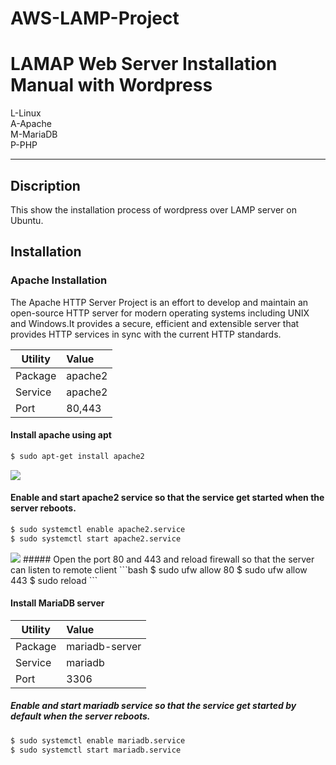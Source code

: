# AWS-LAMP-Project
<h1> LAMAP Web Server Installation Manual with Wordpress </h1>

L-Linux <br>
A-Apache <br>
M-MariaDB<br>
P-PHP <br>
<hr>
<h2> Discription </h2>
<p>
 This show the installation process of wordpress over LAMP server on Ubuntu.
 </p>
    
<h2> Installation </h2>
<h3>Apache Installation </h3>
<p> The Apache HTTP Server Project is an effort to develop and maintain an open-source HTTP server for modern operating systems including UNIX and Windows.It provides a secure, efficient and extensible server that provides HTTP services in sync with the current HTTP standards.</p>

|Utility  | Value |
|---------|:---------|
|Package  | apache2 |
|Service	| apache2	|
|Port			|	80,443	|


#### Install apache using apt
```bash
$ sudo apt-get install apache2
 ```
<img src="https://github.com/Petabytz/AWS-Projects/blob/master.d/Screenshot%20from%202019-07-13%2011-43-34.png">

#### Enable and start apache2 service so that the service get started when the server reboots.
```bash
$ sudo systemctl enable apache2.service
$ sudo systemctl start apache2.service
```
<img src="https://github.com/Petabytz/AWS-Projects/blob/master.d/Screenshot%20from%202019-07-13%2013-12-18.png">
##### Open the port 80 and 443 and reload firewall so that the server can listen to remote client
```bash
$ sudo ufw allow 80
$ sudo ufw allow 443
$ sudo reload
```

#### Install MariaDB server

|Utility  | Value |
|---------|:---------|
|Package  | mariadb-server |
|Service	| mariadb	|
|Port			|	3306	|

##### Enable and start mariadb service so that the service get started by default when the server reboots.
```bash
$ sudo systemctl enable mariadb.service
$ sudo systemctl start mariadb.service
